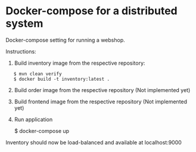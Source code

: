 Docker-compose for a distributed system
=

Docker-compose setting for running a webshop.

Instructions:

1. Build inventory image from the respective repository:

 ```
    $ mvn clean verify
    $ docker build -t inventory:latest .
 ```

2. Build order image from the respective repository (Not implemented yet)

3. Build frontend image from the respective repository (Not implemented yet)

4. Run application

    $ docker-compose up

Inventory should now be load-balanced and available at localhost:9000
